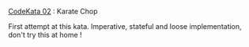 [CodeKata 02] : Karate Chop

First attempt at this kata. Imperative, stateful and loose implementation, don't try this at home !

[CodeKata 02]: http://codekata.com/kata/kata02-karate-chop/
